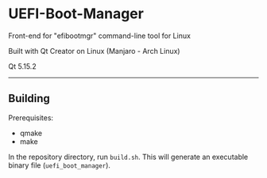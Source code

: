 # UEFI-Boot-Manager
Front-end for "efibootmgr" command-line tool for Linux

Built with Qt Creator on Linux (Manjaro - Arch Linux)

Qt 5.15.2

- - - -

## Building
Prerequisites:
- qmake
- make

In the repository directory, run `build.sh`. This will generate an executable binary file (`uefi_boot_manager`).
